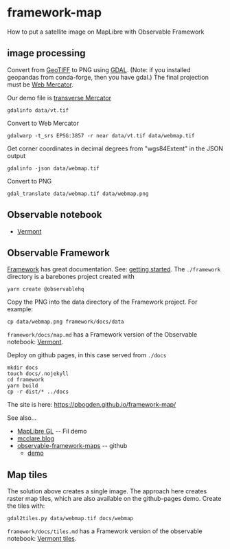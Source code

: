 # framework-map

How to put a satellite image on MapLibre with Observable Framework

## image processing

Convert from [GeoTIFF](https://www.earthdata.nasa.gov/esdis/esco/standards-and-practices/geotiff)
to PNG using [GDAL](https://gdal.org/index.html). 
(Note: if you installed geopandas from conda-forge, then you have gdal.)
The final projection must be [Web Mercator](https://en.wikipedia.org/wiki/Web_Mercator_projection).

Our demo file is [transverse Mercator](https://en.wikipedia.org/wiki/Transverse_Mercator_projection)

```
gdalinfo data/vt.tif
```
Convert to Web Mercator
```
gdalwarp -t_srs EPSG:3857 -r near data/vt.tif data/webmap.tif
```
Get corner coordinates in decimal degrees from "wgs84Extent" in the JSON output
```
gdalinfo -json data/webmap.tif
```
Convert to PNG
```
gdal_translate data/webmap.tif data/webmap.png
```

## Observable notebook

* [Vermont](https://observablehq.com/@pbogden/vermont)

## Observable Framework

[Framework](https://observablehq.com/framework/) has great documentation.
See: [getting started](https://observablehq.com/framework/getting-started).
The `./framework` directory is a barebones project created with
```
yarn create @observablehq
```

Copy the PNG into the data directory of the Framework project. For example:
```
cp data/webmap.png framework/docs/data
```

`framework/docs/map.md` has a Framework version of the Observable notebook: 
[Vermont](https://observablehq.com/@pbogden/vermont).

Deploy on github pages, in this case served from `./docs`
```
mkdir docs
touch docs/.nojekyll
cd framework
yarn build
cp -r dist/* ../docs
```
The site is here: https://pbogden.github.io/framework-map/

See also...
* [MapLibre GL](https://observablehq.observablehq.cloud/pangea/party/maplibre-gl#12/47.27574/11.39085/0/52) -- Fil demo
* [mcclare.blog](https://mclare.blog/posts/building-oss-map-apps-with-observable-framework/)
* [observable-framework-maps](https://github.com/bdon/observable-framework-maps) -- github
  * [demo](https://bdon.github.io/observable-framework-maps/)

## Map tiles

The solution above creates a single image. The approach here creates raster map tiles,
which are also available on the github-pages demo.
Create the tiles with:

```
gdal2tiles.py data/webmap.tif docs/webmap
```

`framework/docs/tiles.md` has a Framework version of the observable notebook: 
[Vermont tiles](https://observablehq.com/@pbogden/vermont-tiles).
